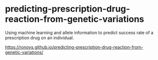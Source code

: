# predicting-prescription-drug-reaction-from-genetic-variations
Using machine learning and allele information to predict success rate of a prescription drug on an individual.

https://ronoys.github.io/predicting-prescription-drug-reaction-from-genetic-variations/
        
